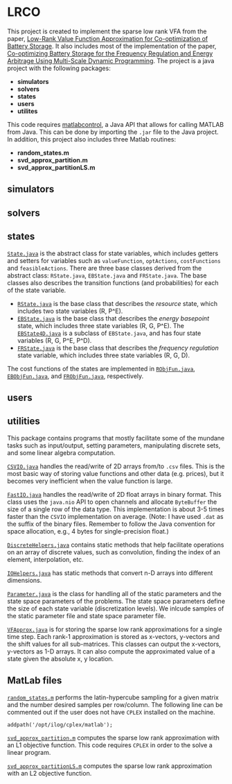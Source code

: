 # LRCO
This project is created to implement the sparse low rank VFA from the paper, [Low-Rank Value Function Approximation for Co-optimization of Battery Storage](http://ieeexplore.ieee.org/document/7950964/). It also includes most of the implementation of the paper, [Co-optimizing Battery Storage for the Frequency Regulation and Energy Arbitrage Using Multi-Scale Dynamic Programming](http://ieeexplore.ieee.org/document/7558191/). The project is a java project with the following packages:
* **simulators**
* **solvers**
* **states**
* **users**
* **utilites**

This code requires [matlabcontrol](https://github.com/jakaplan/matlabcontrol/releases), a Java API that allows for calling MATLAB from Java. This can be done by importing the `.jar` file to the Java project. In addition, this project also includes three Matlab routines:

* **random_states.m**
* **svd_approx_partition.m**
* **svd_approx_partitionLS.m**

## simulators

## solvers

## states
[`State.java`](../master/src/states/State.java) is the abstract class for state variables, which includes getters and setters for variables such as `valueFunction`, `optActions`, `costFunctions` and `feasibleActions`. There are three base classes derived from the abstract class: `RState.java`, `EBState.java` and `FRState.java`. The base classes also describes the transition functions (and probabilities) for each of the state variable.

 * [`RState.java`](../master/src/states/RState.java) is the base class that describes the *resource* state, which includes two state variables (R, P^E).
 * [`EBState.java`](../master/src/states/EBState.java) is the base class that describes the *energy basepoint* state, which includes three state variables (R, G, P^E). The [`EBState4D.java`](../master/src/states/EBState4D.java) is a subclass of `EBState.java`, and has four state variables (R, G, P^E, P^D).
 * [`FRState.java`](../master/src/states/FRState.java) is the base class that describes the *frequency regulation* state variable, which includes three state variables (R, G, D).

The cost functions of the states are implemented in [`RObjFun.java`](../master/src/states/RObjFun.java), [`EBObjFun.java`](../master/src/states/EBObjFun.java), and [`FRObjFun.java`](../master/src/states/FRObjFun.java), respectively.


## users

## utilities
This package contains programs that mostly facilitate some of the mundane tasks such as input/output, setting parameters, manipulating discrete sets, and some linear algebra computation.

[`CSVIO.java`](../master/src/utilities/CSVIO.java) handles the read/write of 2D arrays from/to `.csv` files. This is the most basic way of storing value functions and other data (e.g. prices), but it becomes very inefficient when the value function is large.

[`FastIO.java`](../master/src/utilities/FastIO.java) handles the read/write of 2D float arrays in binary format. This class uses the `java.nio` API to open channels and allocate `ByteBuffer` the size of a single row of the data type. This implementation is about 3-5 times faster than the `CSVIO` implementation on average. (Note: I have used `.dat` as the suffix of the binary files. Remember to follow the Java convention for space allocation, e.g., 4 bytes for single-precision float.)

[`DiscreteHelpers.java`](../master/src/utilities/DiscreteHelpers.java) contains static methods that help facilitate operations on an array of discrete values, such as convolution, finding the index of an element, interpolation, etc.

[`IOHelpers.java`](../master/src/utilities/IOHelpers.java) has static methods that convert n-D arrays into different dimensions.

[`Parameter.java`](../master/src/utilities/Parameter.java) is the class for handling all of the static parameters and the state space parameters of the problems. The state space parameters define the size of each state variable (discretization levels). We inlcude samples of the static parameter file and state space parameter file.

[`VFApprox.java`](../master/src/utilities/VFApprox.java) is for storing the sparse low rank approximations for a single time step. Each rank-1 approximation is stored as x-vectors, y-vectors and the shift values for all sub-matrices. This classes can output the x-vectors, y-vectors as 1-D arrays. It can also compute the approximated value of a state given the absolute x, y location.


## MatLab files
[`random_states.m`](../master/random_states.m) performs the latin-hypercube sampling for a given matrix and the number desired samples per row/column. The following line can be commented out if the user does not have `CPLEX` installed on the machine. 
```
addpath('/opt/ilog/cplex/matlab');
```
[`svd_approx_partition.m`](../master/svd_approx_partition.m) computes the sparse low rank approximation with an L1 objective function. This code requires `CPLEX` in order to the solve a linear program. 

[`svd_approx_partitionLS.m`](../master/svd_approx_partitionLS.m) computes the sparse low rank approximation with an L2 objective function. 
